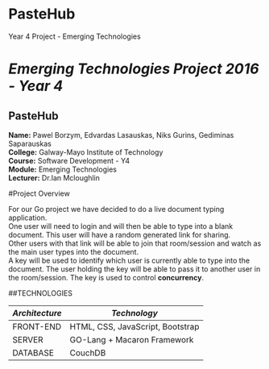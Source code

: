 # PasteHub
Year 4 Project - Emerging Technologies


# *Emerging Technologies Project 2016 - Year 4*
## PasteHub


**Name:** Pawel Borzym, Edvardas Lasauskas, Niks Gurins, Gediminas Saparauskas </br>
**College:** Galway-Mayo Institute of Technology </br>
**Course:** Software Development - Y4 </br>
**Module:** Emerging Technologies </br>
**Lecturer:** Dr.Ian Mcloughlin </br>

#Project Overview

For our Go project we have decided to do a live document typing application.</br> 
One user will need to login and will then be able to type into a blank document. This user will have a random generated link for sharing.</br>
Other users with that link will be able to join that room/session and watch as the main user types into the document.</br>
A key will be used to identify which user is currently able to type into the document. The user holding the key will be able to pass it to another user in the room/session. The key is used to control **concurrency**.


##TECHNOLOGIES

*Architecture* | *Technology*
---------|----------
FRONT-END| HTML, CSS, JavaScript, Bootstrap
SERVER| GO-Lang + Macaron Framework
DATABASE| CouchDB
